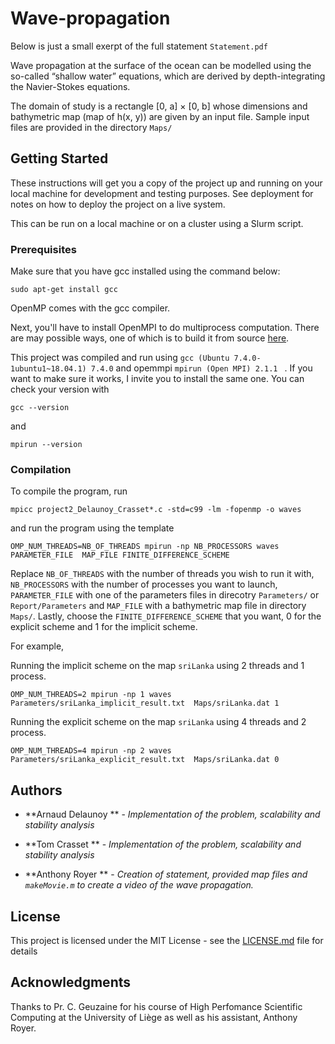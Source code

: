 # Wave-propagation
Below is just a small exerpt of the full statement `Statement.pdf`

Wave propagation at the surface of the ocean can be modelled using the so-called “shallow
water” equations, which are derived by depth-integrating the Navier-Stokes equations.

The domain of study is a rectangle [0, a] × [0, b] whose dimensions and bathymetric map
(map of h(x, y)) are given by an input file. Sample input files are provided in the directory `Maps/`
## Getting Started

These instructions will get you a copy of the project up and running on your local machine for development and testing purposes. See deployment for notes on how to deploy the project on a live system.

This can be run on a local machine or on a cluster using a Slurm script.

### Prerequisites

Make sure that you have gcc installed using the command below:
```
sudo apt-get install gcc
```
OpenMP comes with the gcc compiler.

Next, you'll have to install OpenMPI to do multiprocess computation. There are may possible ways, one of which is to build it from source [here](https://www.open-mpi.org/software/ompi/v4.0/).

This project was compiled and run using `gcc (Ubuntu 7.4.0-1ubuntu1~18.04.1) 7.4.0` and opemmpi `mpirun (Open MPI) 2.1.1
` . If you want to make sure it works, I invite you to install the same one.
You can check your version with 
```
gcc --version
```
and
```
mpirun --version
```

### Compilation

To compile the program, run 

```
mpicc project2_Delaunoy_Crasset*.c -std=c99 -lm -fopenmp -o waves               
```
and run the program using the template 
```
OMP_NUM_THREADS=NB_OF_THREADS mpirun -np NB_PROCESSORS waves PARAMETER_FILE  MAP_FILE FINITE_DIFFERENCE_SCHEME
```

Replace `NB_OF_THREADS` with the number of threads you wish to run it with, `NB_PROCESSORS` with the number of processes you want to launch, `PARAMETER_FILE` with one of the parameters files in direcotry `Parameters/` or `Report/Parameters` and `MAP_FILE` with a bathymetric map file in directory `Maps/`.
Lastly, choose the `FINITE_DIFFERENCE_SCHEME` that you want, 0 for the explicit scheme and 1 for the implicit scheme.

For example,

Running the implicit scheme on the map `sriLanka` using 2 threads and 1 process.
```
OMP_NUM_THREADS=2 mpirun -np 1 waves Parameters/sriLanka_implicit_result.txt  Maps/sriLanka.dat 1
```

Running the explicit scheme on the map `sriLanka` using 4 threads and 2 process.
```
OMP_NUM_THREADS=4 mpirun -np 2 waves Parameters/sriLanka_explicit_result.txt  Maps/sriLanka.dat 0
```

## Authors

* **Arnaud Delaunoy ** - *Implementation of the problem, scalability and stability analysis*

* **Tom Crasset ** - *Implementation of the problem, scalability and stability analysis*

* **Anthony Royer ** - *Creation of statement, provided map files and `makeMovie.m` to create a video of the wave propagation.*

## License

This project is licensed under the MIT License - see the [LICENSE.md](LICENSE.md) file for details

## Acknowledgments

Thanks to Pr. C. Geuzaine for his course of High Perfomance Scientific Computing at the University of Liège as well as his assistant, Anthony Royer.

